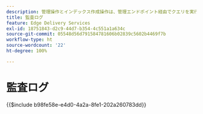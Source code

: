 ```yaml
---
description: 管理操作とインデックス作成操作は、管理エンドポイント経由でクエリを実行できる監査ログに記録されます。
title: 監査ログ
feature: Edge Delivery Services
exl-id: 18751843-d2c9-44d7-b354-4c551a1a634c
source-git-commit: 05548d56d791584781606b02839c5602b4469f7b
workflow-type: ht
source-wordcount: '22'
ht-degree: 100%

---
```


# 監査ログ

{{$include b98fe58e-e4d0-4a2a-8fe1-202a260783dd}}
